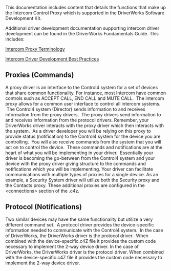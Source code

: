 
This documentation includes content that details the functions that make up the Intercom Control Proxy which is supported in the DriverWorks Software Development Kit.

Additional driver development documentation supporting intercom driver development can be found in the DriverWorks Fundamentals Guide. This includes:

[Intercom Proxy Terminology][1]

[Intercom Driver Development Best Practices][2]

## Proxies (Commands)

A proxy driver is an interface to the Control4 system for a set of devices that share common functionality. For instance, most Intercom have common controls such as ACCEPT CALL, END CALL and MUTE CALL.  The intercom proxy allows for a common user interface to control all intercom systems.  The Control4 system (Director) sends information to and receives information from the proxy drivers.  The proxy drivers send information to and receives information from the protocol drivers.
Remember, your DriverWorks driver interacts with the proxy driver which then interacts with the system.  As a driver developer you will be relying on this proxy to provide status (notification) to the Control4 system for the device you are controlling.  You will also receive commands from the system that you will act on to control the device.  These commands and notifications are at the heart of what you will be implementing in your driver.  Essentially your driver is becoming the go-between from the Control4 system and your device with the proxy driver giving structure to the commands and notifications which you will be implementing.
Your driver can facilitate communications with multiple types of proxies for a single device. As an example, a Security System driver will utilize both the Security proxy and the Contacts proxy. These additional proxies are configured in the \<connections\> section of the .c4z.


## Protocol (Notifications)

Two similar devices may have the same functionality but utilize a very different command set.  A protocol driver provides the device-specific information needed to communicate with the Control4 system.  In the case of DriverWorks, the DriverWorks driver is the protocol driver.  When combined with the device-specific.c4Z file it provides the custom code necessary to implement the 2-way device driver.  In the case of DriverWorks, the DriverWorks driver is the protocol driver. When combined with the device-specific.c4Z file it provides the custom code necessary to implement the 2-way device driver.

[1]:	https://musical-potato-93lyp9g.pages.github.io/#proxy-specific-information-intercom-proxy-terminology
[2]:	https://musical-potato-93lyp9g.pages.github.io/#proxy-specific-information-intercom-proxy-best-practices